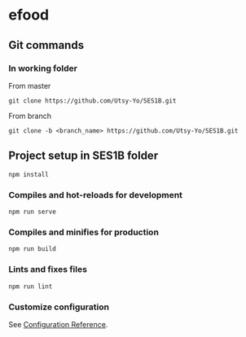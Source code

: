 # efood

## Git commands
### In working folder 
From master
```
git clone https://github.com/Utsy-Yo/SES1B.git
```
From branch
```
git clone -b <branch_name> https://github.com/Utsy-Yo/SES1B.git

```

## Project setup in SES1B folder
```
npm install
```

### Compiles and hot-reloads for development
```
npm run serve
```

### Compiles and minifies for production
```
npm run build
```

### Lints and fixes files
```
npm run lint
```

### Customize configuration
See [Configuration Reference](https://cli.vuejs.org/config/).
